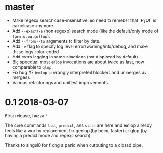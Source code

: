 # master

* Make regexp search case-insensitive: no need to remeber that 'PyQt' is camelcase anymore.
* Add `--exact`/`-e` (non-regexp) search mode (like the default/only mode of `{gen,q,pq,go}lop`).
* Add `--from`/`--to` arguments to filter by date.
* Add `-v` flag to specify log level error/warning/info/debug, and make these logs color-coded
* Add extra logging in some situations (not displayed by default)
* Big speedup: most `emlop` invocations are about twice as fast, now comparable to `qlop`.
* Fix bug #7 (`emlop p` wrongly interpreted blockers and unmerges as merges).
* Various refactorings and unittest improvements.

# 0.1 2018-03-07

First release, huzza !

The core commands `list`, `predict`, ans `stats` are here and emlop already feels like a worthy
replacement for genlop (by being faster) or qlop (by having a predict mode and regexp search).

Thanks to singul0 for fixing a panic when outputing to a closed pipe.
